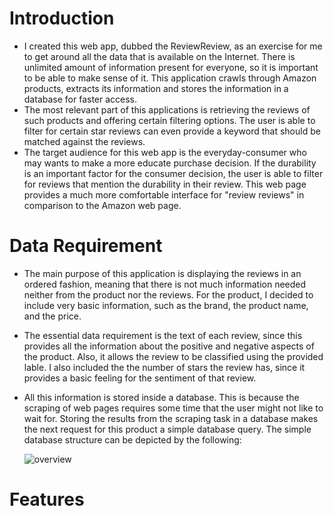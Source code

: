 # Introduction
- I created this web app, dubbed the ReviewReview, as an exercise for me to get around all the data that is available on the Internet. There is unlimited amount of information present for everyone, so it is important to be able to make sense of it. This application crawls through Amazon products, extracts its information and stores the information in a database for faster access.
- The most relevant part of this applications is retrieving the reviews of such products and offering certain filtering options. The user is able to filter for certain star reviews can even provide a keyword that should be matched against the reviews.
- The target audience for this web app is the everyday-consumer who may wants to make a more educate purchase decision. If the durability is an important factor for the consumer decision, the user is able to filter for reviews that mention the durability in their review. This web page provides a much more comfortable interface for "review reviews" in comparison to the Amazon web page.

# Data Requirement
- The main purpose of this application is displaying the reviews in an ordered fashion, meaning that there is not much information needed neither from the product nor the reviews. For the product, I decided to include very basic information, such as the brand, the product name, and the price.
- The essential data requirement is the text of each review, since this provides all the information about the positive and negative aspects of the product. Also, it allows the review to be classified using the provided lable. I also included the the number of stars the review has, since it provides a basic feeling for the sentiment of that review.
- All this information is stored inside a database. This is because the scraping of web pages requires some time that the user might not like to wait for. Storing the results from the scraping task in a database makes the next request for this product a simple database query. The simple database structure can be depicted by the following:

  ![overview](https://user-images.githubusercontent.com/127037803/230575355-dab1e8d3-72b3-4e5b-8a2b-daeabf7d05d5.png) 
 
 # Features
